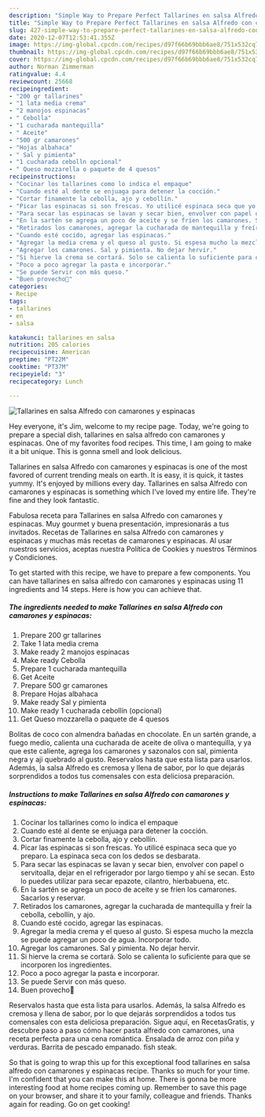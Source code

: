 ```yaml
---
description: "Simple Way to Prepare Perfect Tallarines en salsa Alfredo con camarones y espinacas"
title: "Simple Way to Prepare Perfect Tallarines en salsa Alfredo con camarones y espinacas"
slug: 427-simple-way-to-prepare-perfect-tallarines-en-salsa-alfredo-con-camarones-y-espinacas
date: 2020-12-07T12:53:41.355Z
image: https://img-global.cpcdn.com/recipes/d97f66b69bbb6ae8/751x532cq70/tallarines-en-salsa-alfredo-con-camarones-y-espinacas-foto-principal.jpg
thumbnail: https://img-global.cpcdn.com/recipes/d97f66b69bbb6ae8/751x532cq70/tallarines-en-salsa-alfredo-con-camarones-y-espinacas-foto-principal.jpg
cover: https://img-global.cpcdn.com/recipes/d97f66b69bbb6ae8/751x532cq70/tallarines-en-salsa-alfredo-con-camarones-y-espinacas-foto-principal.jpg
author: Norman Zimmerman
ratingvalue: 4.4
reviewcount: 25668
recipeingredient:
- "200 gr tallarines"
- "1 lata media crema"
- "2 manojos espinacas"
- " Cebolla"
- "1 cucharada mantequilla"
- " Aceite"
- "500 gr camarones"
- "Hojas albahaca"
- " Sal y pimienta"
- "1 cucharada cebolln opcional"
- " Queso mozzarella o paquete de 4 quesos"
recipeinstructions:
- "Cocinar los tallarines como lo indica el empaque"
- "Cuando esté al dente se enjuaga para detener la cocción."
- "Cortar finamente la cebolla, ajo y cebollín."
- "Picar las espinacas si son frescas. Yo utilicé espinaca seca que yo preparo. La espinaca seca con los dedos se desbarata."
- "Para secar las espinacas se lavan y secar bien, envolver con papel o servitoalla, dejar en el refrigerador por largo tiempo y ahí se secan. Esto lo puedes utilizar para secar epazote, cilantro, hierbabuena, etc."
- "En la sartén se agrega un poco de aceite y se fríen los camarones. Sacarlos y reservar."
- "Retirados los camarones, agregar la cucharada de mantequilla y freír la cebolla, cebollín, y ajo."
- "Cuando esté cocido, agregar las espinacas."
- "Agregar la media crema y el queso al gusto. Si espesa mucho la mezcla se puede agregar un poco de agua. Incorporar todo."
- "Agregar los camarones. Sal y pimienta. No dejar hervir."
- "Si hierve la crema se cortará. Solo se calienta lo suficiente para que se incorporen los ingredientes."
- "Poco a poco agregar la pasta e incorporar."
- "Se puede Servir con más queso."
- "Buen provecho🍴"
categories:
- Recipe
tags:
- tallarines
- en
- salsa

katakunci: tallarines en salsa 
nutrition: 205 calories
recipecuisine: American
preptime: "PT22M"
cooktime: "PT37M"
recipeyield: "3"
recipecategory: Lunch

---
```



![Tallarines en salsa Alfredo con camarones y espinacas](https://img-global.cpcdn.com/recipes/d97f66b69bbb6ae8/751x532cq70/tallarines-en-salsa-alfredo-con-camarones-y-espinacas-foto-principal.jpg)

Hey everyone, it's Jim, welcome to my recipe page. Today, we're going to prepare a special dish, tallarines en salsa alfredo con camarones y espinacas. One of my favorites food recipes. This time, I am going to make it a bit unique. This is gonna smell and look delicious.

Tallarines en salsa Alfredo con camarones y espinacas is one of the most favored of current trending meals on earth. It is easy, it is quick, it tastes yummy. It's enjoyed by millions every day. Tallarines en salsa Alfredo con camarones y espinacas is something which I've loved my entire life. They're fine and they look fantastic.

Fabulosa receta para Tallarines en salsa Alfredo con camarones y espinacas. Muy gourmet y buena presentación, impresionarás a tus invitados. Recetas de Tallarines en salsa Alfredo con camarones y espinacas y muchas más recetas de camarones y espinacas. Al usar nuestros servicios, aceptas nuestra Política de Cookies y nuestros Términos y Condiciones.


To get started with this recipe, we have to prepare a few components. You can have tallarines en salsa alfredo con camarones y espinacas using 11 ingredients and 14 steps. Here is how you can achieve that.

<!--inarticleads1-->

##### The ingredients needed to make Tallarines en salsa Alfredo con camarones y espinacas:

1. Prepare 200 gr tallarines
1. Take 1 lata media crema
1. Make ready 2 manojos espinacas
1. Make ready  Cebolla
1. Prepare 1 cucharada mantequilla
1. Get  Aceite
1. Prepare 500 gr camarones
1. Prepare Hojas albahaca
1. Make ready  Sal y pimienta
1. Make ready 1 cucharada cebollín (opcional)
1. Get  Queso mozzarella o paquete de 4 quesos


Bolitas de coco con almendra bañadas en chocolate. En un sartén grande, a fuego medio, calienta una cucharada de aceite de oliva o mantequilla, y ya que este caliente, agrega los camarones y sazonalos con sal, pimienta negra y aji quebrado al gusto. Reservalos hasta que esta lista para usarlos. Además, la salsa Alfredo es cremosa y llena de sabor, por lo que dejarás sorprendidos a todos tus comensales con esta deliciosa preparación. 

<!--inarticleads2-->

##### Instructions to make Tallarines en salsa Alfredo con camarones y espinacas:

1. Cocinar los tallarines como lo indica el empaque
1. Cuando esté al dente se enjuaga para detener la cocción.
1. Cortar finamente la cebolla, ajo y cebollín.
1. Picar las espinacas si son frescas. Yo utilicé espinaca seca que yo preparo. La espinaca seca con los dedos se desbarata.
1. Para secar las espinacas se lavan y secar bien, envolver con papel o servitoalla, dejar en el refrigerador por largo tiempo y ahí se secan. Esto lo puedes utilizar para secar epazote, cilantro, hierbabuena, etc.
1. En la sartén se agrega un poco de aceite y se fríen los camarones. Sacarlos y reservar.
1. Retirados los camarones, agregar la cucharada de mantequilla y freír la cebolla, cebollín, y ajo.
1. Cuando esté cocido, agregar las espinacas.
1. Agregar la media crema y el queso al gusto. Si espesa mucho la mezcla se puede agregar un poco de agua. Incorporar todo.
1. Agregar los camarones. Sal y pimienta. No dejar hervir.
1. Si hierve la crema se cortará. Solo se calienta lo suficiente para que se incorporen los ingredientes.
1. Poco a poco agregar la pasta e incorporar.
1. Se puede Servir con más queso.
1. Buen provecho🍴


Reservalos hasta que esta lista para usarlos. Además, la salsa Alfredo es cremosa y llena de sabor, por lo que dejarás sorprendidos a todos tus comensales con esta deliciosa preparación. Sigue aquí, en RecetasGratis, y descubre paso a paso cómo hacer pasta alfredo con camarones, una receta perfecta para una cena romántica. Ensalada de arroz con piña y verduras. Barrita de pescado empanado. fish steak. 

So that is going to wrap this up for this exceptional food tallarines en salsa alfredo con camarones y espinacas recipe. Thanks so much for your time. I'm confident that you can make this at home. There is gonna be more interesting food at home recipes coming up. Remember to save this page on your browser, and share it to your family, colleague and friends. Thanks again for reading. Go on get cooking!

